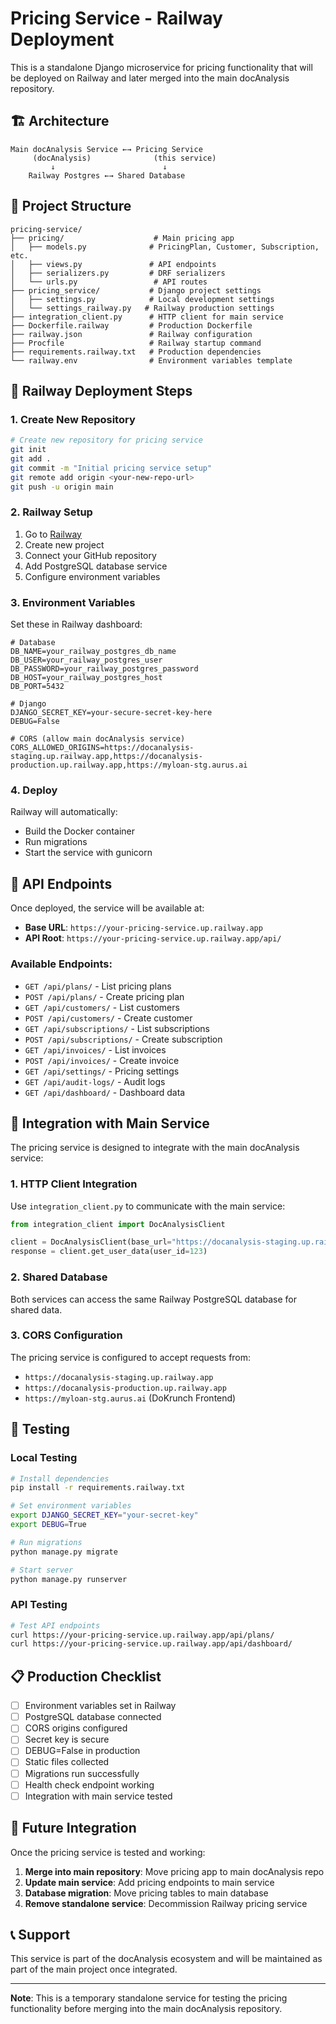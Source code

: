 # Pricing Service - Railway Deployment

This is a standalone Django microservice for pricing functionality that will be deployed on Railway and later merged into the main docAnalysis repository.

## 🏗️ Architecture

```
Main docAnalysis Service ←→ Pricing Service
     (docAnalysis)              (this service)
         ↓                        ↓
    Railway Postgres ←→ Shared Database
```

## 📁 Project Structure

```
pricing-service/
├── pricing/                    # Main pricing app
│   ├── models.py              # PricingPlan, Customer, Subscription, etc.
│   ├── views.py               # API endpoints
│   ├── serializers.py         # DRF serializers
│   └── urls.py                 # API routes
├── pricing_service/           # Django project settings
│   ├── settings.py            # Local development settings
│   └── settings_railway.py   # Railway production settings
├── integration_client.py      # HTTP client for main service
├── Dockerfile.railway         # Production Dockerfile
├── railway.json               # Railway configuration
├── Procfile                   # Railway startup command
├── requirements.railway.txt   # Production dependencies
└── railway.env                # Environment variables template
```

## 🚀 Railway Deployment Steps

### 1. Create New Repository
```bash
# Create new repository for pricing service
git init
git add .
git commit -m "Initial pricing service setup"
git remote add origin <your-new-repo-url>
git push -u origin main
```

### 2. Railway Setup
1. Go to [Railway](https://railway.app)
2. Create new project
3. Connect your GitHub repository
4. Add PostgreSQL database service
5. Configure environment variables

### 3. Environment Variables
Set these in Railway dashboard:

```env
# Database
DB_NAME=your_railway_postgres_db_name
DB_USER=your_railway_postgres_user
DB_PASSWORD=your_railway_postgres_password
DB_HOST=your_railway_postgres_host
DB_PORT=5432

# Django
DJANGO_SECRET_KEY=your-secure-secret-key-here
DEBUG=False

# CORS (allow main docAnalysis service)
CORS_ALLOWED_ORIGINS=https://docanalysis-staging.up.railway.app,https://docanalysis-production.up.railway.app,https://myloan-stg.aurus.ai
```

### 4. Deploy
Railway will automatically:
- Build the Docker container
- Run migrations
- Start the service with gunicorn

## 🔗 API Endpoints

Once deployed, the service will be available at:
- **Base URL**: `https://your-pricing-service.up.railway.app`
- **API Root**: `https://your-pricing-service.up.railway.app/api/`

### Available Endpoints:
- `GET /api/plans/` - List pricing plans
- `POST /api/plans/` - Create pricing plan
- `GET /api/customers/` - List customers
- `POST /api/customers/` - Create customer
- `GET /api/subscriptions/` - List subscriptions
- `POST /api/subscriptions/` - Create subscription
- `GET /api/invoices/` - List invoices
- `POST /api/invoices/` - Create invoice
- `GET /api/settings/` - Pricing settings
- `GET /api/audit-logs/` - Audit logs
- `GET /api/dashboard/` - Dashboard data

## 🔄 Integration with Main Service

The pricing service is designed to integrate with the main docAnalysis service:

### 1. HTTP Client Integration
Use `integration_client.py` to communicate with the main service:

```python
from integration_client import DocAnalysisClient

client = DocAnalysisClient(base_url="https://docanalysis-staging.up.railway.app")
response = client.get_user_data(user_id=123)
```

### 2. Shared Database
Both services can access the same Railway PostgreSQL database for shared data.

### 3. CORS Configuration
The pricing service is configured to accept requests from:
- `https://docanalysis-staging.up.railway.app`
- `https://docanalysis-production.up.railway.app`
- `https://myloan-stg.aurus.ai` (DoKrunch Frontend)

## 🧪 Testing

### Local Testing
```bash
# Install dependencies
pip install -r requirements.railway.txt

# Set environment variables
export DJANGO_SECRET_KEY="your-secret-key"
export DEBUG=True

# Run migrations
python manage.py migrate

# Start server
python manage.py runserver
```

### API Testing
```bash
# Test API endpoints
curl https://your-pricing-service.up.railway.app/api/plans/
curl https://your-pricing-service.up.railway.app/api/dashboard/
```

## 📋 Production Checklist

- [ ] Environment variables set in Railway
- [ ] PostgreSQL database connected
- [ ] CORS origins configured
- [ ] Secret key is secure
- [ ] DEBUG=False in production
- [ ] Static files collected
- [ ] Migrations run successfully
- [ ] Health check endpoint working
- [ ] Integration with main service tested

## 🔄 Future Integration

Once the pricing service is tested and working:

1. **Merge into main repository**: Move pricing app to main docAnalysis repo
2. **Update main service**: Add pricing endpoints to main service
3. **Database migration**: Move pricing tables to main database
4. **Remove standalone service**: Decommission Railway pricing service

## 📞 Support

This service is part of the docAnalysis ecosystem and will be maintained as part of the main project once integrated.

---

**Note**: This is a temporary standalone service for testing the pricing functionality before merging into the main docAnalysis repository.
